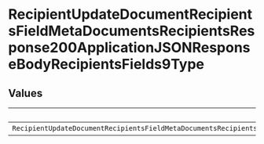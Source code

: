 # RecipientUpdateDocumentRecipientsFieldMetaDocumentsRecipientsResponse200ApplicationJSONResponseBodyRecipientsFields9Type


## Values

| Name                                                                                                                               | Value                                                                                                                              |
| ---------------------------------------------------------------------------------------------------------------------------------- | ---------------------------------------------------------------------------------------------------------------------------------- |
| `RecipientUpdateDocumentRecipientsFieldMetaDocumentsRecipientsResponse200ApplicationJSONResponseBodyRecipientsFields9TypeDropdown` | dropdown                                                                                                                           |
